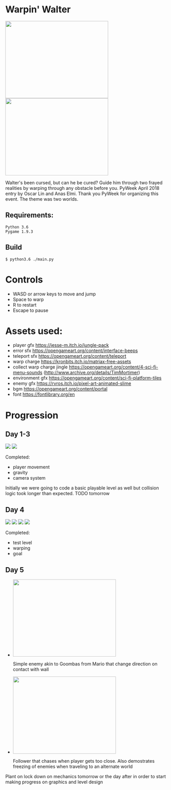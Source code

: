 # Warpin' Walter

<img src="/screenshots/menu.gif" width="320" height="240" />    <img src="/screenshots/gameplay.gif" width="320" height="240" />

Walter's been cursed, but can he be cured?
Guide him through two frayed realities by warping through any obstacle before you. PyWeek April 2018 entry by Oscar Lin and Anas Elmi. Thank you PyWeek for organizing this event. The theme was two worlds.

## Requirements:
```
Python 3.6
Pygame 1.9.3
```
## Build
```
$ python3.6 ./main.py
```
# Controls

* WASD or arrow keys to move and jump
* Space to warp
* R to restart
* Escape to pause

# Assets used:
* player gfx https://jesse-m.itch.io/jungle-pack
* error sfx https://opengameart.org/content/interface-beeps
* teleport sfx https://opengameart.org/content/teleport
* warp charge https://kronbits.itch.io/matriax-free-assets
* collect warp charge jingle https://opengameart.org/content/4-sci-fi-menu-sounds (http://www.archive.org/details/TimMortimer)
* environment gfx https://opengameart.org/content/sci-fi-platform-tiles
* enemy gfx https://rvros.itch.io/pixel-art-animated-slime
* bgm https://opengameart.org/content/portal
* font https://fontlibrary.org/en


# Progression
## Day 1-3
![](/screenshots/day3-1.png)
![](/screenshots/day3-2.png)

Completed:
* player movement
* gravity
* camera system

Initially we were going to code a basic playable level as well but collision logic took longer than expected. TODO tomorrow

## Day 4
![](/screenshots/day4-1.png)
![](/screenshots/day4-2.png)
![](/screenshots/day4-3.png)
![](/screenshots/day4-4.png)

Completed:
* test level
* warping
* goal

## Day 5
* <img src="/screenshots/day5-dumb.gif" width="320" height="240" />

  Simple enemy akin to Goombas from Mario that change direction on contact with wall
  

* <img src="/screenshots/day5-follower.gif" width="320" height="240" />

  Follower that chases when player gets too close. Also demostrates freezing of enemies when traveling to an alternate world
  

Plant on lock down on mechanics tomorrow or the day after in order to start making progress on graphics and level design
